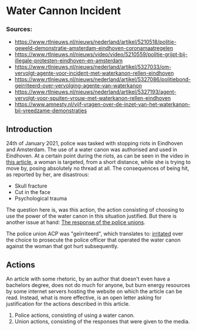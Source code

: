 # Water Cannon Incident

### Sources:

* https://www.rtlnieuws.nl/nieuws/nederland/artikel/5210518/politie-geweld-demonstratie-amsterdam-eindhoven-coronamaatregelen
* https://www.rtlnieuws.nl/nieuws/video/video/5210559/politie-grijpt-bij-illegale-protesten-eindhoven-en-amsterdam
* https://www.rtlnieuws.nl/nieuws/nederland/artikel/5327033/om-vervolgt-agente-voor-incident-met-waterkanon-rellen-eindhoven
* https://www.rtlnieuws.nl/nieuws/nederland/artikel/5327086/politiebond-geirriteerd-over-vervolging-agente-van-waterkanon
* https://www.rtlnieuws.nl/nieuws/nederland/artikel/5327193/agent-vervolgt-voor-spuiten-vrouw-met-waterkanon-rellen-eindhoven
* https://www.amnesty.nl/vijf-vragen-over-de-inzet-van-het-waterkanon-bij-vreedzame-demonstraties

## Introduction

24th of January 2021, police was tasked with stopping riots in Eindhoven and
Amsterdam. The use of a water canon was authorised and used in Eindhoven. At a
certain point during the riots, as can be seen in the video in
[this article](https://www.rtlnieuws.nl/nieuws/nederland/artikel/5327086/politiebond-geirriteerd-over-vervolging-agente-van-waterkanon),
a woman is targeted, from a short distance, while she is trying to move by,
posing absolutely no thread at all. The consequences of being hit, as reported
by her, are disastrous:

* Skull fracture
* Cut in the face
* Psychological trauma

The question here is, was this action, the action consisting of choosing to use
the power of the water canon in this situation justified. But there is another
issue at hand: [The response of the police unions](https://www.rtlnieuws.nl/nieuws/nederland/artikel/5327086/politiebond-geirriteerd-over-vervolging-agente-van-waterkanon).

The police union ACP was "geïrriteerd", which translates to: [irritated](https://translate.google.com/details?sl=auto&tl=en&text=ge%C3%AFrriteerd&op=translate)
over the choice to prosecute the police officer that operated the water canon
against the woman that got hurt subsequently.

## Actions

An article with some rhetoric, by an author that doesn't even have a bachelors
degree, does not do much for anyone, but burn energy resources by some
internet servers hosting the website on which the article can be read.
Instead, what is more effective, is an open letter asking for justification for
the actions described in this article.

1. Police actions, consisting of using a water canon.
2. Union actions, consisting of the responses that were given to the media.




